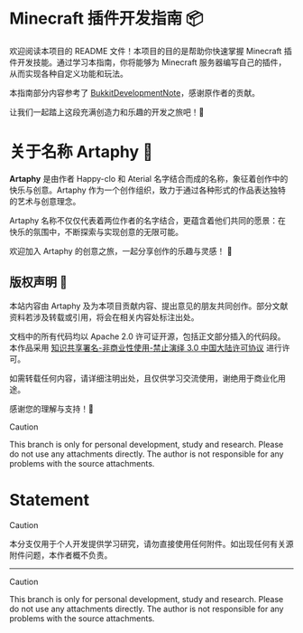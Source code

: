 # Minecraft 插件开发指南 📦

欢迎阅读本项目的 README 文件！本项目的目的是帮助你快速掌握 Minecraft 插件开发技能。通过学习本指南，你将能够为 Minecraft 服务器编写自己的插件，从而实现各种自定义功能和玩法。

本指南部分内容参考了 [BukkitDevelopmentNote](https://github.com/tdiant/BukkitDevelopmentNote.git)，感谢原作者的贡献。

让我们一起踏上这段充满创造力和乐趣的开发之旅吧！🚀

# 关于名称 Artaphy 🎨

**Artaphy** 是由作者 Happy-clo 和 Aterial 名字结合而成的名称，象征着创作中的快乐与创意。Artaphy 作为一个创作组织，致力于通过各种形式的作品表达独特的艺术与创意理念。

Artaphy 名称不仅仅代表着两位作者的名字结合，更蕴含着他们共同的愿景：在快乐的氛围中，不断探索与实现创意的无限可能。

欢迎加入 Artaphy 的创意之旅，一起分享创作的乐趣与灵感！ 🌟

## 版权声明 📜

本站内容由 Artaphy 及为本项目贡献内容、提出意见的朋友共同创作。部分文献资料若涉及转载或引用，将会在相关内容处标注出处。

文档中的所有代码均以 Apache 2.0 许可证开源，包括正文部分插入的代码段。  
本作品采用 [知识共享署名-非商业性使用-禁止演绎 3.0 中国大陆许可协议](http://creativecommons.org/licenses/by-nc-nd/3.0/cn/) 进行许可。

如需转载任何内容，请详细注明出处，且仅供学习交流使用，谢绝用于商业化用途。

感谢您的理解与支持！🙏
> [!CAUTION]  
> This branch is only for personal development, study and research. Please do not use any attachments directly. The author is not responsible for any problems with the source attachments.
# Statement

> [!CAUTION]  
> 本分支仅用于个人开发提供学习研究，请勿直接使用任何附件。如出现任何有关源附件问题，本作者概不负责。

---

> [!CAUTION]  
> This branch is only for personal development, study and research. Please do not use any attachments directly. The author is not responsible for any problems with the source attachments.
